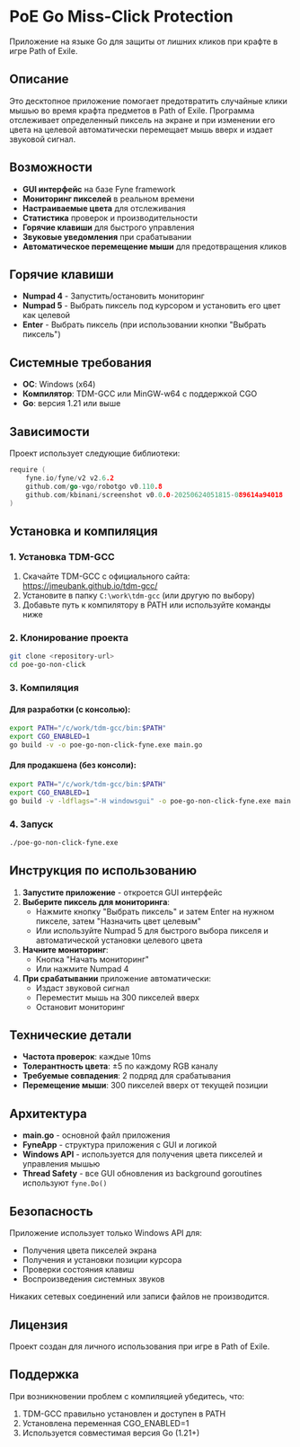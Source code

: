# PoE Go Miss-Click Protection

Приложение на языке Go для защиты от лишних кликов при крафте в игре Path of Exile.

## Описание

Это десктопное приложение помогает предотвратить случайные клики мышью во время крафта предметов в Path of Exile. Программа отслеживает определенный пиксель на экране и при изменении его цвета на целевой автоматически перемещает мышь вверх и издает звуковой сигнал.

## Возможности

- **GUI интерфейс** на базе Fyne framework
- **Мониторинг пикселей** в реальном времени
- **Настраиваемые цвета** для отслеживания
- **Статистика** проверок и производительности
- **Горячие клавиши** для быстрого управления
- **Звуковые уведомления** при срабатывании
- **Автоматическое перемещение мыши** для предотвращения кликов

## Горячие клавиши

- **Numpad 4** - Запустить/остановить мониторинг
- **Numpad 5** - Выбрать пиксель под курсором и установить его цвет как целевой
- **Enter** - Выбрать пиксель (при использовании кнопки "Выбрать пиксель")

## Системные требования

- **ОС**: Windows (x64)
- **Компилятор**: TDM-GCC или MinGW-w64 с поддержкой CGO
- **Go**: версия 1.21 или выше

## Зависимости

Проект использует следующие библиотеки:

```go
require (
    fyne.io/fyne/v2 v2.6.2
    github.com/go-vgo/robotgo v0.110.8
    github.com/kbinani/screenshot v0.0.0-20250624051815-089614a94018
)
```

## Установка и компиляция

### 1. Установка TDM-GCC

1. Скачайте TDM-GCC с официального сайта: https://jmeubank.github.io/tdm-gcc/
2. Установите в папку `C:\work\tdm-gcc` (или другую по выбору)
3. Добавьте путь к компилятору в PATH или используйте команды ниже

### 2. Клонирование проекта

```bash
git clone <repository-url>
cd poe-go-non-click
```

### 3. Компиляция

#### Для разработки (с консолью):
```bash
export PATH="/c/work/tdm-gcc/bin:$PATH"
export CGO_ENABLED=1
go build -v -o poe-go-non-click-fyne.exe main.go
```

#### Для продакшена (без консоли):
```bash
export PATH="/c/work/tdm-gcc/bin:$PATH"
export CGO_ENABLED=1
go build -v -ldflags="-H windowsgui" -o poe-go-non-click-fyne.exe main.go
```

### 4. Запуск

```bash
./poe-go-non-click-fyne.exe
```

## Инструкция по использованию

1. **Запустите приложение** - откроется GUI интерфейс
2. **Выберите пиксель для мониторинга**:
   - Нажмите кнопку "Выбрать пиксель" и затем Enter на нужном пикселе, затем "Назначить цвет целевым"
   - Или используйте Numpad 5 для быстрого выбора пикселя и автоматической установки целевого цвета
4. **Начните мониторинг**:
   - Кнопка "Начать мониторинг" 
   - Или нажмите Numpad 4
5. **При срабатывании** приложение автоматически:
   - Издаст звуковой сигнал
   - Переместит мышь на 300 пикселей вверх
   - Остановит мониторинг

## Технические детали

- **Частота проверок**: каждые 10ms
- **Толерантность цвета**: ±5 по каждому RGB каналу
- **Требуемые совпадения**: 2 подряд для срабатывания
- **Перемещение мыши**: 300 пикселей вверх от текущей позиции

## Архитектура

- **main.go** - основной файл приложения
- **FyneApp** - структура приложения с GUI и логикой
- **Windows API** - используется для получения цвета пикселей и управления мышью
- **Thread Safety** - все GUI обновления из background goroutines используют `fyne.Do()`

## Безопасность

Приложение использует только Windows API для:
- Получения цвета пикселей экрана
- Получения и установки позиции курсора
- Проверки состояния клавиш
- Воспроизведения системных звуков

Никаких сетевых соединений или записи файлов не производится.

## Лицензия

Проект создан для личного использования при игре в Path of Exile.

## Поддержка

При возникновении проблем с компиляцией убедитесь, что:
1. TDM-GCC правильно установлен и доступен в PATH
2. Установлена переменная CGO_ENABLED=1
3. Используется совместимая версия Go (1.21+)
